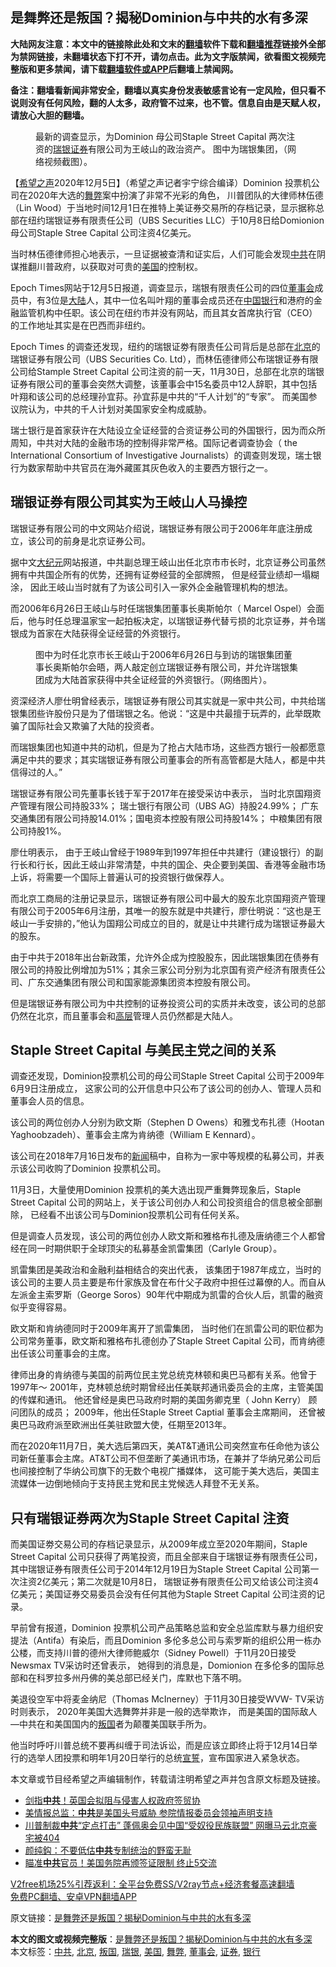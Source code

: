  <h2>是舞弊还是叛国？揭秘Dominion与中共的水有多深</h2> <p class="notice"><b>大陆网友注意：本文中的链接除此处和文末的<a href="https://github.com/bannedbook/fanqiang" >翻墙</a>软件下载和<a href="https://github.com/killgcd/justmysocks/blob/master/README.md">翻墙推荐</a>链接外全部为禁网链接，未翻墙状态下打不开，请勿点击。此为文字版禁闻，欲看图文视频完整版和更多禁闻，请下载<a href="https://github.com/bannedbook/fanqiang">翻墙软件或APP</a>后翻墙上禁闻网。</p><p>备注：翻墙看新闻非常安全，翻墙以真实身份发表敏感言论有一定风险，但只看不说则没有任何风险，翻的人太多，政府管不过来，也不管。信息自由是天赋人权，请放心大胆的翻墙。</b></p>  <div class="entry"> <figure><figcaption>最新的调查显示，为Dominion 母公司Staple Street Capital 两次注资的<a href="https://www.bannedbook.org/bnews/tag/%E7%91%9E%E9%93%B6/" class="st_tag internal_tag" rel="tag" title="标签 瑞银 下的日志">瑞银</a><a href="https://www.bannedbook.org/bnews/tag/%E8%AF%81%E5%88%B8/" class="st_tag internal_tag" rel="tag" title="标签 证券 下的日志">证券</a>有限公司为王岐山的政治资产。 图中为瑞银集团，（网络视频截图）。</figcaption></figure> <p>【<span class='wp_keywordlink_affiliate'><a href="https://www.soundofhope.org" title="希望之声" target="_blank">希望之声</a></span>2020年12月5日】（希望之声记者宇宁综合编译）Dominion 投票机公司在2020年大选的<a href="https://www.bannedbook.org/bnews/tag/%E8%88%9E%E5%BC%8A/" class="st_tag internal_tag" rel="tag" title="标签 舞弊 下的日志">舞弊</a>案中扮演了非常不光彩的角色， 川普团队的大律师林伍德（Lin Wood）于当地时间12月1日在推特上美证券交易所的存档记录，显示据称总部在纽约瑞银证券有限责任公司（UBS Securities LLC）于10月8日给Domionion 母公司Staple Stree Capital 公司注资4亿美元。 </p> <p>当时林伍德律师担心地表示，一旦证据被查清和证实后，人们可能会发现<a href="https://www.bannedbook.org/bnews/tag/%e4%b8%ad%e5%85%b1/" class="st_tag internal_tag" rel="tag" title="标签 中共 下的日志">中共</a>在阴谋推翻川普政府，以获取对可贵的<a href="https://www.bannedbook.org/bnews/tag/%e7%be%8e%e5%9b%bd/" class="st_tag internal_tag" rel="tag" title="标签 美国 下的日志">美国</a>的控制权。 </p> <p>Epoch Times网站于12月5日报道，调查显示，瑞银有限责任公司的四位<a href="https://www.bannedbook.org/bnews/tag/%E8%91%A3%E4%BA%8B%E4%BC%9A/" class="st_tag internal_tag" rel="tag" title="标签 董事会 下的日志">董事会</a>成员中，有3位是<span class='wp_keywordlink_affiliate'><a href="https://www.bannedbook.org/" title="大陆" target="_blank">大陆</a></span>人，其中一位名叫叶翔的董事会成员还在<span class='wp_keywordlink_affiliate'><a href="https://www.bannedbook.org/" title="中国" target="_blank">中国</a></span><a href="https://www.bannedbook.org/bnews/tag/%e9%93%b6%e8%a1%8c/" class="st_tag internal_tag" rel="tag" title="标签 银行 下的日志">银行</a>和港府的金融监管机构中任职。该公司在纽约市并没有网站，而且其女首席执行官（CEO）的工作地址其实是在巴西而非纽约。 </p> <p>Epoch Times 的调查还发现，纽约的瑞银证劵有限责任公司背后是总部在<a href="https://www.bannedbook.org/bnews/tag/%e5%8c%97%e4%ba%ac/" class="st_tag internal_tag" rel="tag" title="标签 北京 下的日志">北京</a>的瑞银证券有限公司（UBS Securities Co. Ltd），而林伍德律师公布瑞银证券有限公司给Stample Street Capital 公司注资的前一天，11月30日，总部在北京的瑞银证券有限公司的董事会突然大调整，该董事会中15名委员中12人辞职，其中包括叶翔和该公司的总经理孙宜荪。孙宜荪是中共的“千人计划”的“专家”。 而美国参议院认为，中共的千人计划对美国家安全构成威胁。 </p> <p>瑞士银行是首家获许在大陆设立全证经营的合资证券公司的外国银行，因为而众所周知，中共对大陆的金融市场的控制得非常严格。国际记者调查协会（ the International Consortium of Investigative Journalists）的调查则发现，瑞士银行为数家帮助中共官员在海外藏匿其灰色收入的主要西方银行之一。</p> <h2>瑞银证券有限公司其实为王岐山人马操控</h2> <p>瑞银证券有限公司的中文网站介绍说，瑞银证券有限公司于2006年年底注册成立，该公司的前身是北京证券公司。  </p> <p>据中文<span class='wp_keywordlink_affiliate'><a href="http://www.epochtimes.com/" title="大纪元" target="_blank">大纪元</a></span>网站报道，中共副总理王岐山出任北京市市长时，北京证券公司虽然拥有中共国企所有的优势，还拥有证劵经营的全部牌照， 但是经营业绩却一塌糊涂， 因此王岐山当时就有了为该公司引入一家外企金融管理机构的想法。 </p>  <p>而2006年6月26日王岐山与时任瑞银集团董事长奥斯帕尔（ Marcel Ospel）会面后，他与时任总理温家宝一起拍板决定，以瑞银证券代替亏损的北京证券，并令瑞银成为首家在大陆获得全证经营的外资银行。</p> <figure><figcaption>图中为时任北京市长王岐山于2006年6月26日与到访的瑞银集团董事长奥斯帕尔会晤，两人敲定创立瑞银证券有限公司，并允许瑞银集团成为大陆首家获得中共全证经营的外资银行。（网络图片）。</figcaption></figure> <p>资深经济人廖仕明曾经表示，瑞银证券有限公司其实就是一家中共公司，中共给瑞银集团些许股份只是为了借瑞银之名。他说：“这是中共最擅于玩弄的，此举既欺骗了国际社会又欺骗了大陆的投资者。</p> <p>而瑞银集团也知道中共的动机，但是为了抢占大陆市场，这些西方银行一般都愿意满足中共的要求；其实瑞银证券有限公司董事会的所有高管都是大陆人，都是中共信得过的人。”</p> <p>瑞银证券有限公司先董事长钱于军于2017年在接受采访中表示， 当时北京国翔资产管理有限公司持股33%； 瑞士银行有限公司（UBS AG）持股24.99%； 广东交通集团有限公司持股14.01%；国电资本控股有限公司持股14%； 中粮集团有限公司持股1%。</p> <p>廖仕明表示， 由于王岐山曾经于1989年到1997年担任中共建行（建设银行）的副行长和行长，因此王岐山非常清楚，中共的国企、央企要到美国、香港等金融市场上诉，将需要一个国际上普遍认可的投资银行做保荐人。 </p> <p>而北京工商局的注册记录显示，瑞银证券有限公司中最大的股东北京国翔资产管理有限公司于2005年6月注册，其唯一的股东就是中共建行，廖仕明说：“这也是王岐山一手安排的，”他认为国翔公司成立的目的，就是让中共建行成为瑞银证券最大的股东。</p> <p>由于中共于2018年出台新政策，允许外企成为控股股东，因此瑞银集团在债券有限公司的持股比例增加为51%；其余三家公司分别为北京国有资产经济有限责任公司、广东交通集团有限公司和国家能源集团资本控股有限公司。 </p>  <p>但是瑞银证券有限公司为中共控制的证券投资公司的实质并未改变，该公司的总部仍然在北京，而且董事会和<span class='wp_keywordlink_affiliate'><a href="https://www.bannedbook.org/bnews/ccpdope/" title="中共高层内幕" target="_blank">高层</a></span>管理人员仍然都是大陆人。 </p> <h2>Staple Street Capital 与美民主党之间的关系</h2> <p>调查还发现，Dominion投票机公司的母公司Staple Street Capital 公司于2009年6月9日注册成立， 这家公司的公开信息中只公布了该公司的创办人、管理人员和董事会人员的信息。</p> <p>该公司的两位创办人分别为欧文斯（Stephen D Owens）和雅戈布扎德（Hootan Yaghoobzadeh）、董事会主席为肯纳德（William E Kennard）。</p> <p>该公司在2018年7月16日发布的<span class='wp_keywordlink_affiliate'><a href="https://www.bannedbook.org/" title="新闻">新闻</a></span>稿中，自称为一家中等规模的私募公司，并表示该公司收购了Dominion 投票机公司。 </p> <p>11月3日，大量使用Dominion 投票机的美大选出现严重舞弊现象后，Staple Street Capital 公司的网站上，关于该公司创办人和公司投资组合的信息被全部删除， 已经看不出该公司与Dominion投票机公司有任何关系。 </p> <p>但是调查人员发现，该公司的两位创办人欧文斯和雅格布扎德及唐纳德三个人都曾经在同一时期供职于全球顶尖的私募基金凯雷集团（Carlyle Group）。</p> <p>凯雷集团是美政治和金融利益相结合的突出代表， 该集团于1987年成立，当时的该公司的主要人员主要是布什家族及曾在布什父子政府中担任过幕僚的人。而自从左派金主索罗斯（George Soros）90年代中期成为凯雷的合伙人后，凯雷的融资似乎变得容易。 </p>  <p>欧文斯和肯纳德同时于2009年离开了凯雷集团， 当时他们在凯雷公司的职位都为公司常务董事，欧文斯和雅格布扎德创办了Staple Street Capital 公司，而肯纳德出任该公司董事会的主席。</p> <p>律师出身的肯纳德与美国的前两位民主党总统克林顿和奥巴马都有关系。他曾于1997年～ 2001年，克林顿总统时期曾经出任美联邦通讯委员会的主席，主管美国的传媒和通讯。 他还曾经是奥巴马政府时期的美国务卿克里（ John Kerry） 顾问团队的成员； 2009年，他出任Staple Street Captial 董事会主席期间， 还曾被奥巴马政府派至欧洲出任美驻欧盟大使，任期至2013年。</p> <p>而在2020年11月7日，美大选后第四天，美AT&amp;T通讯公司突然宣布任命他为该公司新任董事会主席。AT&amp;T公司不但垄断了美通讯市场，在兼并了华纳兄弟公司后也间接控制了华纳公司旗下的无数个电视广播媒体， 这可能于美大选后，美国主流媒体一边倒地倾向于支持民主党和民主党候选人拜登不无关系。 </p> <h2>只有瑞银证券两次为Staple Street Capital 注资</h2> <p>而美国证劵交易公司的存档记录显示，从2009年成立至2020年期间，Staple Street Capital 公司只获得了两笔投资，而且全部来自于瑞银证券有限责任公司，其中瑞银证券有限责任公司于2014年12月19日为Staple Street Capital 公司第一次注资2亿美元；第二次就是10月8日， 瑞银证券有限责任公司又给该公司注资4亿美元；美国证券交易委员会没有任何其他为Staple Street Capital 公司注资的记录。 </p> <p>早前曾有报道，Dominion 投票机公司产品策略总监和安全总监库默与暴力组织安提法（Antifa）有染后，而且Dominion 多伦多总公司与索罗斯的组织公用一栋办公楼，而支持川普的德州大律师鲍威尔（Sidney Powell）于11月20日接受Newsmax TV采访时还曾表示， 她得到的消息是，Domionion 在多伦多的国际总部和在科罗拉多州丹佛的美总部已经关门，库默也下落不明。 </p> <p>美退役空军中将麦金纳尼（Thomas McInerney）于11月30日接受WVW- TV采访时则表示， 2020年美国大选舞弊并非是一般的选举欺诈， 而是美国的国际敌人&#8212;中共在和美国国内的<a href="https://www.bannedbook.org/bnews/tag/%E5%8F%9B%E5%9B%BD/" class="st_tag internal_tag" rel="tag" title="标签 叛国 下的日志">叛国</a>者为颠覆美国联手所为。</p> <p>他当时呼吁川普总统不要再纠缠于司法诉讼，而是应该立即终止将于12月14日举行的选举人团投票和明年1月20日举行的总统<span class='wp_keywordlink'><a href="https://www.bannedbook.org/forum5/topic17.html" title="宣誓与预言" target="_blank">宣誓</a></span>，宣布国家进入紧急状态。 </p>  <p>本文章或节目经希望之声编辑制作，转载请注明希望之声并包含原文标题及链接。</p> <ul class='op-related-articles' title='相关阅读'> <li><a href='https://www.bannedbook.org/bnews/taiwannews/20201206/1442862.html' target='_blank'>剑指<b>中共</b>！英国会拟阻与侵害人权政府签贸协</a></li> <li><a href='https://www.bannedbook.org/bnews/bannedvideo/20201206/1442861.html' target='_blank'>美情报总监：<b>中共</b>是美国头号威胁 参院情报委员会领袖声明支持</a></li> <li><a href='https://www.bannedbook.org/bnews/topimagenews/20201206/1442817.html' target='_blank'>川普制裁<b>中共</b>“定点打击” 蓬佩奥会见中国“受奴役民族联盟” 网曝马云北京豪宅被404</a></li> <li><a href='https://www.bannedbook.org/bnews/baitai/20201206/1442816.html' target='_blank'>颜纯鈎：不要低估<b>中共</b>专制统治的野蛮无耻</a></li> <li><a href='https://www.bannedbook.org/bnews/bannedvideo/20201206/1442811.html' target='_blank'>瞄准<b>中共</b>官员！美国务院再颁签证限制 终止5交流</a></li> </ul> <p class="texttj"> <a href="https://www.bannedbook.org/forum23/topic22702.html" target="_blank">V2free机场25%引荐返利：全平台免费SS/V2ray节点+经济套餐高速翻墙</a><br/> <a href="https://github.com/bannedbook/fanqiang/wiki/%E7%A6%81%E9%97%BB%E7%BD%91%E5%AE%89%E5%8D%93%E7%BF%BB%E5%A2%99%E6%96%B0%E9%97%BBAPP" target="_blank">免费PC翻墙、安卓VPN翻墙APP</a></p><p>原文链接：<a class="src_link"  href="https://www.soundofhope.org/post/450682" target="_blank">是舞弊还是叛国？揭秘Dominion与中共的水有多深</a></p><a name='sharetosocial'></a>       <div><b>本文的图文或视频完整版</b>：<a href='https://www.bannedbook.org/bnews/comments/20201206/1442872.html'>是舞弊还是叛国？揭秘Dominion与中共的水有多深</a></div>  </div><!--END ENTRY--> <div class="postfooter"> <div>本文标签：<a href="https://www.bannedbook.org/bnews/tag/%e4%b8%ad%e5%85%b1/" rel="tag">中共</a>, <a href="https://www.bannedbook.org/bnews/tag/%e5%8c%97%e4%ba%ac/" rel="tag">北京</a>, <a href="https://www.bannedbook.org/bnews/tag/%E5%8F%9B%E5%9B%BD/" rel="tag">叛国</a>, <a href="https://www.bannedbook.org/bnews/tag/%E7%91%9E%E9%93%B6/" rel="tag">瑞银</a>, <a href="https://www.bannedbook.org/bnews/tag/%e7%be%8e%e5%9b%bd/" rel="tag">美国</a>, <a href="https://www.bannedbook.org/bnews/tag/%E8%88%9E%E5%BC%8A/" rel="tag">舞弊</a>, <a href="https://www.bannedbook.org/bnews/tag/%E8%91%A3%E4%BA%8B%E4%BC%9A/" rel="tag">董事会</a>, <a href="https://www.bannedbook.org/bnews/tag/%E8%AF%81%E5%88%B8/" rel="tag">证券</a>, <a href="https://www.bannedbook.org/bnews/tag/%e9%93%b6%e8%a1%8c/" rel="tag">银行</a></div>  </div><!--END POSTFOOTER--> 